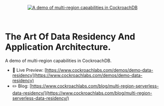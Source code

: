 <p align="center">
  <a href="https://www.cockroachlabs.com/demos/demo-data-residency">
    <img alt="A demo of multi-region capabilities in CockroachDB" src="https://www.cockroachlabs.com/demos/demo-data-residency/data-residency-open-graph-image.jpg" />
  </a>
</p>

<br />

# The Art Of Data Residency And Application Architecture.

A demo of multi-region capabilities in CockroachDB.

- 🚀 Live Preview:
  [https://www.cockroachlabs.com/demos/demo-data-residency](https://www.cockroachlabs.com/demos/demo-data-residency)
- ✏️ Blog:
  [https://www.cockroachlabs.com/blog/multi-region-serverless-data-residency/](https://www.cockroachlabs.com/blog/multi-region-serverless-data-residency/)
